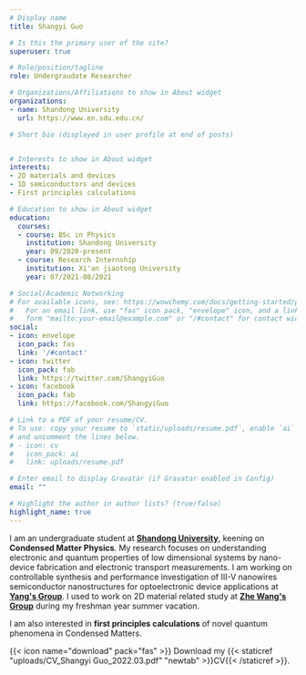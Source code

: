 ```yaml
---
# Display name
title: Shangyi Guo

# Is this the primary user of the site?
superuser: true

# Role/position/tagline
role: Undergraudate Researcher

# Organizations/Affiliations to show in About widget
organizations:
- name: Shandong University
  url: https://www.en.sdu.edu.cn/

# Short bio (displayed in user profile at end of posts)


# Interests to show in About widget
interests:
- 2D materials and devices
- 1D semiconductors and devices
- First principles calculations

# Education to show in About widget
education:
  courses:
  - course: BSc in Physics
    institution: Shandong University
    year: 09/2020-present
  - course: Research Internship
    institution: Xi'an jiaotong University
    year: 07/2021-08/2021

# Social/Academic Networking
# For available icons, see: https://wowchemy.com/docs/getting-started/page-builder/#icons
#   For an email link, use "fas" icon pack, "envelope" icon, and a link in the
#   form "mailto:your-email@example.com" or "/#contact" for contact widget.
social:
- icon: envelope
  icon_pack: fas
  link: '/#contact'
- icon: twitter
  icon_pack: fab
  link: https://twitter.com/ShangyiGuo
- icon: facebook
  icon_pack: fab
  link: https://facebook.com/ShangyiGuo

# Link to a PDF of your resume/CV.
# To use: copy your resume to `static/uploads/resume.pdf`, enable `ai` icons in `params.toml`, 
# and uncomment the lines below.
# - icon: cv
#   icon_pack: ai
#   link: uploads/resume.pdf

# Enter email to display Gravatar (if Gravatar enabled in Config)
email: ""

# Highlight the author in author lists? (true/false)
highlight_name: true
---
```


I am an undergraduate student at [**Shandong University**](https://www.en.sdu.edu.cn/), keening on **Condensed Matter Physics**. My research focuses on understanding electronic and quantum properties of low dimensional systems by nano-device fabrication and electronic transport measurements. I am working on controllable synthesis and performance investigation of III-V nanowires semiconductor nanostructures for optoelectronic device applications at [**Yang's Group**](https://faculty.sdu.edu.cn/yangzaixing/zh_CN/index.htm). I used to work on 2D material related study at [**Zhe Wang's Group**](https://gr.xjtu.edu.cn/en/web/zhe.wang) during my freshman year summer vacation.

I am also interested in **first principles calculations** of novel quantum phenomena in Condensed Matters.


{{< icon name="download" pack="fas" >}} Download my {{< staticref "uploads/CV_Shangyi Guo_2022.03.pdf" "newtab" >}}CV{{< /staticref >}}.
